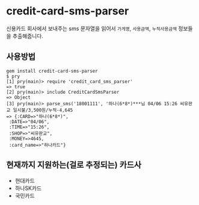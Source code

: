 # credit-card-sms-parser
신용카드 회사에서 보내주는 sms 문자열을 읽어서 `가게명`, `사용금액`, `누적사용금액` 정보들을 추출해줍니다.

## 사용방법
```
gem install credit-card-sms-parser
$ pry
[1] pry(main)> require 'credit_card_sms_parser'
=> true
[2] pry(main)> include CreditCardSmsParser
=> Object
[3] pry(main)> parse_sms('18001111', '하나(6*8*)***님 04/06 15:26 씨유판교 일시불/3,500원/누적-4,645
=> {:CARD=>"하나(6*8*)",
 :DATE=>"04/06",
 :TIME=>"15:26",
 :SHOP=>"씨유판교",
 :MONEY=>4645,
 :card_name=>"하나카드"}
```

## 현재까지 지원하는(걸로 추정되는) 카드사
* 현대카드
* 하나SK카드
* 국민카드
